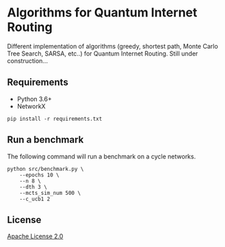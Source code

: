 # Algorithms for Quantum Internet Routing
Different implementation of algorithms (greedy, shortest path, Monte Carlo Tree Search, SARSA, etc..) for Quantum Internet Routing. Still under construction...

## Requirements

* Python 3.6+
* NetworkX

```shell
pip install -r requirements.txt
```

## Run a benchmark

The following command will run a benchmark on a cycle networks.

```shell
python src/benchmark.py \
    --epochs 10 \
    --n 8 \
    --dth 3 \
    --mcts_sim_num 500 \
    --c_ucb1 2
```

## License
[Apache License 2.0](https://github.com/adelshb/Algorithms-for-Quantum-Internet-Routing/blob/main/LICENSE)
